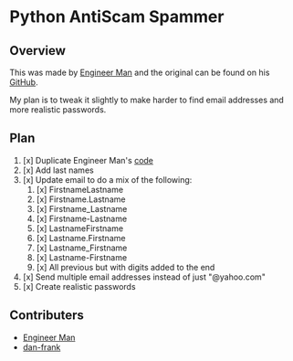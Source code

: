 # Python AntiScam Spammer

## Overview

This was made by [Engineer Man](https://www.youtube.com/watch?v=UtNYzv8gLbs) and the original can be found on his [GitHub](https://github.com/engineer-man/youtube/tree/master/033).

My plan is to tweak it slightly to make harder to find email addresses and more realistic passwords.

## Plan

1. [x] Duplicate Engineer Man's [code](https://github.com/engineer-man/youtube/tree/master/033)
1. [x] Add last names 
1. [x] Update email to do a mix of the following:
    1. [x] FirstnameLastname
    1. [x] Firstname.Lastname
    1. [x] Firstname\_Lastname
    1. [x] Firstname-Lastname
    1. [x] LastnameFirstname
    1. [x] Lastname.Firstname
    1. [x] Lastname\_Firstname
    1. [x] Lastname-Firstname
    1. [x] All previous but with digits added to the end
1. [x] Send multiple email addresses instead of just "@yahoo.com"
1. [x] Create realistic passwords

## Contributers

- [Engineer Man](https://github.com/engineer-man/youtube/tree/master/033)
- [dan-frank](https://www.github.com/dan-frank)
